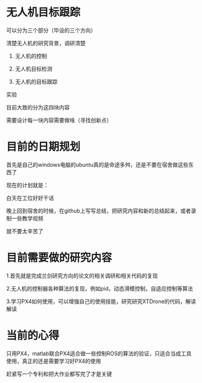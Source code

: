 # 无人机目标跟踪

可以分为三个部分（毕设的三个方向）

清楚无人机的研究背景，调研清楚

1. 无人机的控制

2. 无人机目标检测

3. 无人机的目标跟踪

实验

目前大致的分为这四块内容

需要设计每一块内容需要做啥（寻找创新点）



# 目前的日期规划

首先是自己的windows电脑的ubuntu真的是命途多舛，还是不要在宿舍做这些东西了

现在的计划就是：

白天在工位好好干话

晚上回到宿舍的时候，在github上写写总结，把研究内容和新的总结起来，或者录制一些教学视频

就不要太辛苦了



# 目前需要做的研究内容

1.首先就是完成兰剑研究方向的论文的相关调研和相关代码的复现

2.无人机的控制器各种算法的复现，例如pid，动态滑模控制，自适应控制等算法

3.学习PX4如何使用，可以增强自己的使用技能，研究研究XTDrone的代码，解读解读



# 当前的心得

只用PX4，matlab联合PX4适合做一些控制ROS的算法的验证，只适合当成工具使用，真正的还是需要学习好PX4的使用

赶紧写一个专利和把大作业都写完了才是关键







